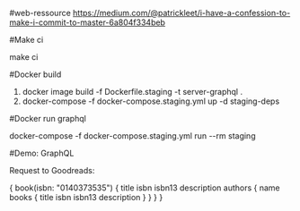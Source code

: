 #web-ressource https://medium.com/@patrickleet/i-have-a-confession-to-make-i-commit-to-master-6a804f334beb

#Make ci

make ci

#Docker build

1) docker image build -f Dockerfile.staging -t server-graphql .
2) docker-compose -f docker-compose.staging.yml up -d staging-deps

#Docker run graphql

docker-compose -f docker-compose.staging.yml run --rm staging

#Demo: GraphQL

Request to Goodreads:

{
  book(isbn: "0140373535") {
    title
    isbn
    isbn13
    description
    authors {
      name
      books {
        title
        isbn
        isbn13
        description
      }
    }
  }
}
